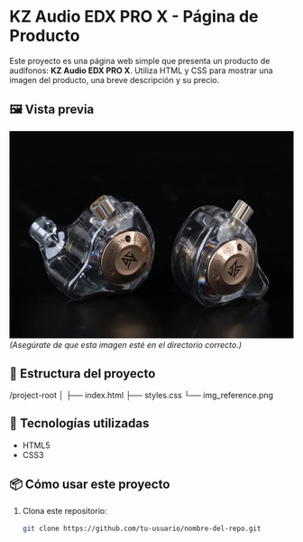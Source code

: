 # KZ Audio EDX PRO X - Página de Producto

Este proyecto es una página web simple que presenta un producto de audífonos: **KZ Audio EDX PRO X**. Utiliza HTML y CSS para mostrar una imagen del producto, una breve descripción y su precio.

## 🖼️ Vista previa

![Vista previa del producto](./img_reference.png) *(Asegúrate de que esta imagen esté en el directorio correcto.)*

## 📁 Estructura del proyecto

/project-root
│
├── index.html
├── styles.css
└── img_reference.png

## 🚀 Tecnologías utilizadas

- HTML5
- CSS3

## 📦 Cómo usar este proyecto

1. Clona este repositorio:
   ```bash
   git clone https://github.com/tu-usuario/nombre-del-repo.git
